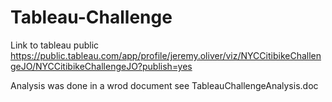 # Tableau-Challenge

Link to tableau public
https://public.tableau.com/app/profile/jeremy.oliver/viz/NYCCitibikeChallengeJO/NYCCitibikeChallengeJO?publish=yes

Analysis was done in a wrod document see TableauChallengeAnalysis.doc
